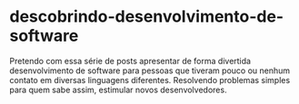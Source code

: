 # descobrindo-desenvolvimento-de-software
Pretendo com essa série de posts apresentar de forma divertida desenvolvimento de software para pessoas que tiveram pouco ou nenhum contato em diversas linguagens diferentes. 
Resolvendo problemas simples para quem sabe assim, estimular novos desenvolvedores.
